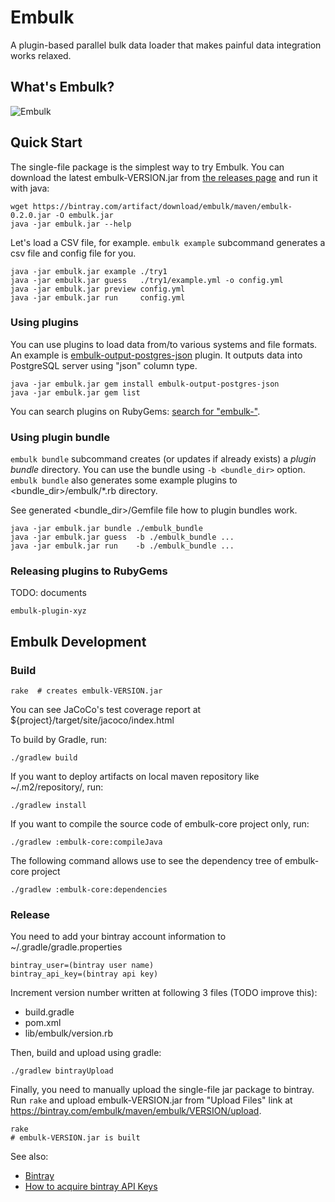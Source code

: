 # Embulk

A plugin-based parallel bulk data loader that makes painful data integration works relaxed.

## What's Embulk?

![Embulk](https://gist.githubusercontent.com/frsyuki/f322a77ee2766a508ba9/raw/e8539b6b4fda1b3357e8c79d3966aa8148dbdbd3/embulk-overview.png)


## Quick Start

The single-file package is the simplest way to try Embulk. You can download the latest embulk-VERSION.jar from [the releases page](https://bintray.com/embulk/maven/embulk/view#files) and run it with java:

```
wget https://bintray.com/artifact/download/embulk/maven/embulk-0.2.0.jar -O embulk.jar
java -jar embulk.jar --help
```

Let's load a CSV file, for example. `embulk example` subcommand generates a csv file and config file for you.

```
java -jar embulk.jar example ./try1
java -jar embulk.jar guess   ./try1/example.yml -o config.yml
java -jar embulk.jar preview config.yml
java -jar embulk.jar run     config.yml
```

### Using plugins

You can use plugins to load data from/to various systems and file formats.
An example is [embulk-output-postgres-json]() plugin. It outputs data into PostgreSQL server using "json" column type.

```
java -jar embulk.jar gem install embulk-output-postgres-json
java -jar embulk.jar gem list
```

You can search plugins on RubyGems: [search for "embulk-"](https://rubygems.org/search?utf8=%E2%9C%93&query=embulk-).

### Using plugin bundle

`embulk bundle` subcommand creates (or updates if already exists) a *plugin bundle* directory.
You can use the bundle using `-b <bundle_dir>` option. `embulk bundle` also generates some example plugins to \<bundle_dir>/embulk/\*.rb directory.

See generated \<bundle_dir>/Gemfile file how to plugin bundles work.

```
java -jar embulk.jar bundle ./embulk_bundle
java -jar embulk.jar guess  -b ./embulk_bundle ...
java -jar embulk.jar run    -b ./embulk_bundle ...
```

### Releasing plugins to RubyGems

TODO: documents

```
embulk-plugin-xyz
```

## Embulk Development

### Build

```
rake  # creates embulk-VERSION.jar
```

You can see JaCoCo's test coverage report at ${project}/target/site/jacoco/index.html

To build by Gradle, run:
```
./gradlew build
```
If you want to deploy artifacts on local maven repository like ~/.m2/repository/, run:
```
./gradlew install
```
If you want to compile the source code of embulk-core project only, run:
```
./gradlew :embulk-core:compileJava
```
The following command allows use to see the dependency tree of embulk-core project
```
./gradlew :embulk-core:dependencies
```

### Release

You need to add your bintray account information to ~/.gradle/gradle.properties

```
bintray_user=(bintray user name)
bintray_api_key=(bintray api key)
```

Increment version number written at following 3 files (TODO improve this):

* build.gradle
* pom.xml
* lib/embulk/version.rb

Then, build and upload using gradle:

```
./gradlew bintrayUpload
```

Finally, you need to manually upload the single-file jar package to bintray.
Run `rake` and upload embulk-VERSION.jar from "Upload Files" link at https://bintray.com/embulk/maven/embulk/VERSION/upload.

```
rake
# embulk-VERSION.jar is built
```

See also:
* [Bintray](https://bintray.com)
* [How to acquire bintray API Keys](https://bintray.com/docs/usermanual/interacting/interacting_apikeys.html)

